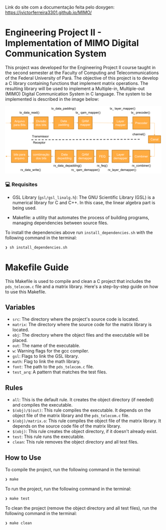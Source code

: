 Link do site com a documentação feita pelo doxygen: https://jvictorferreira3301.github.io/MIMO/



# Engineering Project II - Implementation of MIMO Digital Communication System

This project was developed for the Engineering Project II course taught in the second semester at the Faculty of Computing and Telecommunications of the Federal University of Pará. The objective of this project is to develop a C library containing functions that implement matrix operations. The resulting library will be used to implement a Multiple-in, Multiple-out (MIMO) Digital Communication System in C language. The system to be implemented is described in the image below:

<img src="Doxyfiles/figures/mimosystem.png" alt="mimo-implementação">

### 💻 Requisites

- GSL Library (`gsl/gsl_linalg.h`): The GNU Scientific Library (GSL) is a numerical library for C and C++. In this case, the linear algebra part is being used.

- Makefile: a utility that automates the process of building programs, managing dependencies between source files.

To install the dependencies above run `install_dependencies.sh` with the following command in the terminal:

```bash
❯ sh install_dependencies.sh
```

# Makefile Guide

This Makefile is used to compile and clean a C project that includes the `pds_telecom.c` file and a matrix library. Here's a step-by-step guide on how to use this Makefile.

## Variables

- `src`: The directory where the project's source code is located.
- `matrix`: The directory where the source code for the matrix library is located.
- `obj`: The directory where the object files and the executable will be placed.
- `out`: The name of the executable.
- `w`: Warning flags for the gcc compiler.
- `gsl`: Flags to link the GSL library.
- `math`: Flag to link the math library.
- `font`: The path to the `pds_telecom.c` file.
- `test_arq`: A pattern that matches the test files.

## Rules

- `all`: This is the default rule. It creates the object directory (if needed) and compiles the executable.
- `$(obj)/$(out)`: This rule compiles the executable. It depends on the object file of the matrix library and the `pds_telecom.c` file.
- `$(obj)/matrix.o`: This rule compiles the object file of the matrix library. It depends on the source code file of the matrix library.
- `$(obj)`: This rule creates the object directory, if it doesn't already exist.
- `test`: This rule runs the executable.
- `clean`: This rule removes the object directory and all test files.

## How to Use

To compile the project, run the following command in the terminal:

```bash
❯ make
```

To run the project, run the following command in the terminal:

```bash
❯ make test
```

To clean the project (remove the object directory and all test files), run the following command in the terminal:

```bash
❯ make clean
```

